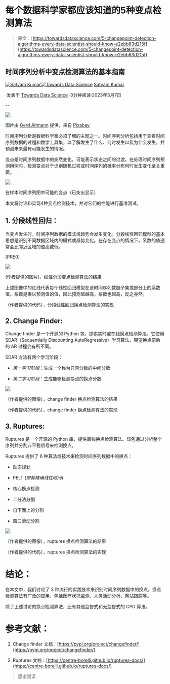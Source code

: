 # 每个数据科学家都应该知道的5种变点检测算法

> 原文：[https://towardsdatascience.com/5-changepoint-detection-algorithms-every-data-scientist-should-know-e2ebb83d215f](https://towardsdatascience.com/5-changepoint-detection-algorithms-every-data-scientist-should-know-e2ebb83d215f)

## 时间序列分析中变点检测算法的基本指南

[](https://satyam-kumar.medium.com/?source=post_page-----e2ebb83d215f--------------------------------)[![Satyam Kumar](../Images/2360baa87ea7a20f41589c5f8d783288.png)](https://satyam-kumar.medium.com/?source=post_page-----e2ebb83d215f--------------------------------)[](https://towardsdatascience.com/?source=post_page-----e2ebb83d215f--------------------------------)[![Towards Data Science](../Images/a6ff2676ffcc0c7aad8aaf1d79379785.png)](https://towardsdatascience.com/?source=post_page-----e2ebb83d215f--------------------------------) [Satyam Kumar](https://satyam-kumar.medium.com/?source=post_page-----e2ebb83d215f--------------------------------)

·发表于 [Towards Data Science](https://towardsdatascience.com/?source=post_page-----e2ebb83d215f--------------------------------) ·3分钟阅读·2023年3月7日

--

![](../Images/3798e139d8390b72a975ab668e11b4da.png)

图片由 [Gerd Altmann](https://pixabay.com/users/geralt-9301/?utm_source=link-attribution&amp%3Butm_medium=referral&amp%3Butm_campaign=image&amp%3Butm_content=2110761) 提供，来自 [Pixabay](https://pixabay.com//?utm_source=link-attribution&amp%3Butm_medium=referral&amp%3Butm_campaign=image&amp%3Butm_content=2110761)

时间序列分析是数据科学家必须了解的主题之一。时间序列分析包括用于查看时间序列数据的过程和数学工具集，以了解发生了什么、何时发生以及为什么发生，并预测未来最有可能发生的情况。

变点是时间序列数据中的突然变化，可能表示状态之间的过渡。在处理时间序列预测用例时，检测变点对于识别随机过程或时间序列的概率分布何时发生变化至关重要。

![](../Images/9d13c1581b4a8522953fa5491b357846.png)

在样本时间序列图中可能的变点（已突出显示）

本文将讨论和实现4种变点检测技术，并对它们的性能进行基准测试。

## 1\. 分段线性回归：

当变点发生时，时间序列数据的模式或趋势会发生变化。分段线性回归模型的基本思想是识别不同数据区域内的模式或趋势变化。在存在变点的情况下，系数的值通常会比邻近区域的值高或低。

[PRE0]

![](../Images/6c804bdb208eb567c880c5b14d5b71ef.png)

(作者提供的图片)，线性分段变点检测算法的结果

上述图像中的红线代表每个线性回归模型在该时间序列数据子集或部分上的系数值。系数是乘以预测值的值，因此预测值越高，系数也越高，反之亦然。

（作者提供的代码），分段线性回归换点检测算法的实现

## 2. Change Finder:

Change finder 是一个开源的 Python 包，提供实时或在线换点检测算法。它使用 SDAR（Sequentially Discounting AutoRegressive）学习算法，期望换点前后的 AR 过程会有所不同。

SDAR 方法有两个学习阶段：

+   *第一学习阶段*：生成一个称为异常分数的中间分数

+   *第二学习阶段*：生成能够检测换点的换点分数

![](../Images/ba8b12a8d82f1849f3d6aee6a797e2ed.png)

（作者提供的图像），change finder 换点检测算法的结果

（作者提供的代码），change finder 换点检测算法的实现

## 3. Ruptures:

Ruptures 是一个开源的 Python 库，提供离线换点检测算法。该包通过分析整个序列并分割非平稳信号来检测换点。

Ruptures 提供了 6 种算法或技术来检测时间序列数据中的换点：

+   动态规划

+   PELT (*修剪精确线性时间*)

+   核心换点检测

+   二分法分割

+   自下而上的分割

+   窗口滑动分割

![](../Images/2e854b41127a8da5d6aa1ff623ccba96.png)

（作者提供的图像），ruptures 换点检测算法的结果

（作者提供的代码），ruptures 换点检测算法的实现

# 结论：

在本文中，我们讨论了 3 种流行的实践技术来识别时间序列数据中的换点。换点检测算法有广泛的应用，包括医疗状况监测、人类活动分析、网站跟踪等。

除了上述讨论的换点检测算法，还有其他监督式和无监督式的 CPD 算法。

# 参考文献：

1.  Change finder 文档：[https://pypi.org/project/changefinder/](https://pypi.org/project/changefinder/)

1.  Ruptures 文档：[https://centre-borelli.github.io/ruptures-docs/](https://centre-borelli.github.io/ruptures-docs/)

> 感谢阅读
